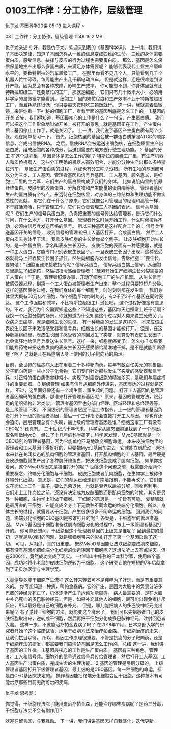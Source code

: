 # 0103工作律：分工协作，层级管理


仇子龙·基因科学20讲
05-19
进入课程 >

03 | 工作律：分工协作，层级管理
11:48 16.2 MB

仇子龙亲述
你好，我是仇子龙。欢迎来到我的《基因科学课》。
上一讲，我们讲了基因决定律，知道了基因怎样从一维的信息变成四维的生命。
三维的身体需要蛋白质，感受信息、抉择与反应的行为过程也需要蛋白质。
那么，基因是怎么保质保量地生产出那么多蛋白质，来满足身体需要呢？
能够代表现代工业生产巅峰水平的，要数特斯拉的汽车超级工厂。
在那里你看不见几个人，只能看到几千个机器人忙忙碌碌，每周能生产出几千辆电动汽车。
但是就这样，还是很难达到设计产能，因为总会有各种故障，影响生产效率。
你可能想不到，你身体里就有比特斯拉超级工厂还要繁忙的工厂，那就是细胞。
它们只有几十微米大小，必须用科学家的显微镜才能看到。
细胞工厂里的繁忙程度和生产效率不亚于特斯拉超级工厂，而且耗能还很低，你只要每天按时吃三顿饭就行。
这一讲，我就拿着显微镜，来带你看一下神秘的细胞工厂，看看里面的基因到底是怎么工作的。
1.基因的开关
首先，我们得知道，基因最核心的工作是什么？一句话，产生蛋白质。
我们可以把这个工作形象地叫做开关。被打开的意思，就是基因正在工作，产生蛋白质；基因停止工作了，就是关闭了。
上一讲，我们说了基因产生蛋白质有两个步骤。现在简单复习一下。
首先，细胞核里的基因会被一群蛋白质按照ATGC的顺序信息，合成出信使RNA。
之后，信使RNA会被运送出细胞核，在细胞质里生产出蛋白质，组成细胞的各种成分，运送到需要的地方去行使生理功能。
2.基因的分工
在这个过程里，基因具体是怎么工作的呢？
特斯拉的超级工厂里，有生产机器人和质检机器人。这些分工明确的机器人高效配合，才能分分钟生产出那么多特斯拉汽车。
基因生产蛋白质的过程，八成也有分工吧？没错。
所有生物的基因都可以分为三类，工人基因、管理者基因和信号兵基因。
工人基因，顾名思义，是细胞工厂里的主力军，它们生产的蛋白质构成了我们的身体。
比如说肌肉里的肌原纤维蛋白、皮肤里的胶原蛋白、分解食物和产生能量的蛋白酶等等。
管理者基因生产的蛋白质有个特点，永远待在细胞核里，对身体的三维结构和生理功能不做实质性的贡献。
那它们在干什么？原来，它们就像公司管理层的经理和高管一样，不干脏活累活，只干管理工作。它们只负责管理工人基因的表达。
信号兵基因呢？
它们生产的信号兵蛋白质，负责把重要的信号传达给管理者，告诉它们什么时间，在什么地方，打开什么基因。
管理者什么时候开始工作，什么时候按兵不动，必须由信号兵发送严格的信号。
所以三种基因是这样配合工作的：
信号兵传送基因开关的信号，
收到信号的管理者把工人基因打开，合成蛋白质，
然后工人蛋白质去身体里干活。
我拿皮肤细胞的生长给你举个例子。
让皮肤细胞开始生长的，是一种蛋白质，学名叫表皮生长因子。
皮肤细胞的表面有一种感受器，就是一种工人蛋白，它能专门识别表皮生长因子。
一旦表皮生长因子出现，这种感受器就能马上把表皮生长因子抓住，然后向细胞内发出信号，告诉细胞：“要生长，要繁殖！”
细胞里谁来接收指令呢？信号兵蛋白。
信号兵蛋白揣上信号，从细胞质里跑进了细胞核，然后把指令递给管理者：“赶紧开始生产细胞生长分裂需要的工人蛋白！”
于是，管理者照章办事，开动了细胞工厂的生产机器。
从生长信号被感受器发现，到第一个工人蛋白被管理者生产出来，整个过程只要短短几分钟。
这样的基因表达过程，在我们身体的每个细胞里，时时刻刻都在发生着。
我们身体里大概有50万亿个细胞，每个细胞平均每时每刻，有2千至3千个基因在同时表达。
这个工作强度和效率，不比特斯拉超级工厂逊色吧。
这个过程好像蛮有意思的。不过，我们为什么需要知道这些？不知道这些，基因每天也照常上班干活啊？
我换一个细胞分裂的场景，你就知道为什么知道这个过程对人类来说生死攸关了。
众病之王癌症，就是细胞生长的失控。
有一种肺癌的发生是这样的。
本来应该由表皮生长因子来激活感受器和信号兵，细胞生长的基因才能被打开。
但是，在这种肺癌组织里，表皮生长因子感受器的基因发生了突变，就算没有表皮生长因子，也会疯狂地给信号兵发送生长信号。这样一来，细胞就癌变了。
怎么办？如果我们能找药物来把这些发疯的表皮生长因子感受器给精准地干掉，是不是就能阻断癌症了呢？
这就是正在癌症病人身上使用的分子靶向药的原理。

目前，全世界的癌症病人正在用着二十多种靶向药，每年有数百亿美元的销售额。
分子靶向药是一些小分子化合物，它们专门针对那些发生了突变的感受器和信号兵，对正常的蛋白质伤害非常小，实现了对癌变细胞的精准杀灭，是我们与癌症搏斗的重要武器。
3.层级管理
如果有信号从细胞外传进来，基因表达的过程就是这样。
不过，这里面好像还有一个鸡生蛋，蛋生鸡的问题。
打开工人基因的是管理者基因编码的蛋白质。那谁来打开管理者基因呢？
原来，基因的管理方法，跟公司的组织架构非常类似。
管理者基因里也分部门经理、区域经理和总经理等等，是上级管理下级。
不同级别的管理者层层下达工作指令，上一级的管理者基因负责打开下一级的管理者基因，最后一个工作指令会直接打开工人基因。
你也许还会追问，层层管理总有个头啊，最上级的管理者基因是谁？细胞这家工厂有没有CEO呢？
还真有。
二十世纪八十年代末，科学家从肌肉细胞里找到了一个基因，取名叫做MyoD。
经过了十几年的科学研究，科学家发现，MyoD基因就是一个CEO级别的管理者基因，因为它能单枪匹马地改变细胞命运。
本来皮肤细胞里的管理者和工人基因干得好好的，只要把MyoD基因加进去，它就能立刻启动一大批本来处在关闭状态的肌肉细胞的管理者基因，打开肌肉细胞的工人基因，最后硬是在皮肤细胞里生产出了各种肌纤维蛋白，把皮肤细胞变成了肌肉细胞。
如果你接着问，这个MyoD基因又是被谁打开的呢？
回答这个问题之前，我需要介绍两个重要概念，终端分化细胞与干细胞。
皮肤细胞或者肌肉细胞，在生物学上被称作终端分化细胞。
意思是，它们的命运已经走到了南墙跟前，不能再改了。它们要么在岗位上工作一辈子，要么光荣退休，也就是衰老以后被分解，回收再利用。
它们走上工作岗位之前，还没有决定成为皮肤细胞还是肌肉细胞的时候，其实是另外一种细胞，生物学上叫做干细胞。
干细胞的意思是，一切皆有可能。
受精卵就是最厉害的干细胞，它能变成全身上下无数种不同命运的终端分化细胞。所以，身体生长的过程，就需要从干细胞，产生很多很多不同命运的细胞。
回到我们的问题，终端分化细胞的CEO基因是被谁打开的呢？
答案是，干细胞里的管理者基因。
MyoD基因是干细胞准备往肌肉细胞分化的过程中，被上一级管理者基因打开的。
你可能还想问，干细胞里这个管理者基因的上级又是谁呢？
回到最初的最初，这就是从0到1的问题，就是卵细胞带来的彩礼打开了第一个基因启动了这一切。
可见，从0到1，真的很重要。
既然MyoD基因能让皮肤细胞变成肌肉细胞，那有没有基因能把终端分化细胞的命运转回干细胞呢？这想法听上去有点逆天，但在2006年，竟然成功变成了现实。
一位叫山中伸弥的日本科学家，使用四个基因，成功地将小老鼠的皮肤细胞逆转为干细胞。
这个研究让他在短短的7年后就拿到了诺贝尔医学与生理学奖。

人类诱导多能干细胞产生流程
这么转来转去可不是纯粹为了好玩，而是有重要意义的。
你可能知道一种病，叫帕金森病。它的产生，是因为大脑中的负责分泌多巴胺的神经元死亡了，机体逐渐产生了运动功能障碍。
病人最需要的，是在大脑中补充死亡的多巴胺神经元。但是，如果补充其他人的细胞，很可能出现免疫排斥反应，所以最好是自己的细胞来补充。
但是，哪儿能把病人的多巴胺神经元变出来呢？
有了逆转干细胞的方法，就能变这个魔术了。
我们可以先把患者自己的皮肤细胞取出来，逆转成干细胞，然后再把干细胞分化成多巴胺神经元，注射回患者大脑。
这样一来，不就能治疗帕金森病了吗？
在2018年11月，日本京都大学的研究者开始了这个临床试验，运用干细胞方法来治疗帕金森。
干细胞治疗的未来，让我们拭目以待。
所以，基因工作原理很重要，不管是抗癌的分子靶向药，还是干细胞疗法的研发，都需要我们搞清楚基因是怎么工作的。
总结
这一讲，我们讲了基因的工作律。
1.基因最核心的工作是生产蛋白质。
基因有三种角色，管理者、工人和信号兵。细胞外的信号通过信号兵传给管理者，然后打开工人基因，工人基因生产出蛋白质，完成生命的生理功能。
2.基因的管理是层层分级的。
上级管理者基因打开下级管理者基因。最上级的是CEO基因。每一种细胞的命运，都是由CEO基因来决定的。
操作基因能把终端分化细胞变回干细胞，这种技术有可能治疗那些目前无药可治的疾病。

仇子龙
思考题：

你觉得，干细胞疗法除了能用来治疗帕金森，还能治疗哪些疾病呢？是药三分毒，干细胞疗法会不会有副作用？

欢迎在留言区，与我互动。
下一讲，我们讲讲基因怎样自我演化，迭代更新。